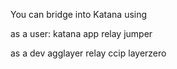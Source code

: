 You can bridge into Katana using

as a user:
katana app
relay
jumper

as a dev
agglayer
relay
ccip
layerzero

